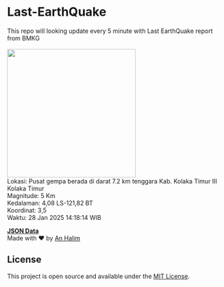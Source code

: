 # Last-EarthQuake
This repo will looking update every 5 minute with Last EarthQuake report from BMKG
<br>
<br>
<img src="undefined" width="300"/>
<br>
Lokasi: Pusat gempa berada di darat 7.2 km tenggara Kab. Kolaka Timur  III Kolaka Timur <br>
Magnitude: 5 Km <br>
Kedalaman: 4,08 LS-121,82 BT <br>
Koordinat: 3,5 <br>
Waktu: 28 Jan 2025 14:18:14 WIB <br>

<a href="./data/data.json">**JSON Data**</a>
<br>
Made with ❤️ by <a href="https://github.com/an-halim">An Halim</a>
## License

This project is open source and available under the [MIT License](LICENSE).
